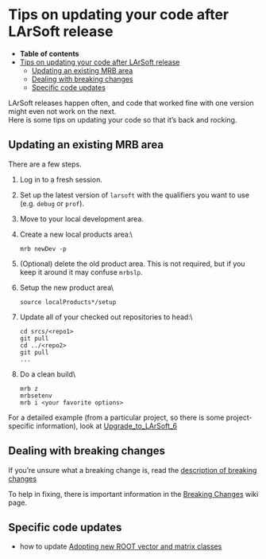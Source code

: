 Tips on updating your code after LArSoft release
======================================================================================================

-   **Table of contents**
-   [Tips on updating your code after LArSoft release](#Tips-on-updating-your-code-after-LArSoft-release)
    -   [Updating an existing MRB area](#Updating-an-existing-MRB-area)
    -   [Dealing with breaking changes](#Dealing-with-breaking-changes)
    -   [Specific code updates](#Specific-code-updates)

LArSoft releases happen often, and code that worked fine with one version might even not work on the next.\
Here is some tips on updating your code so that it’s back and rocking.

Updating an existing MRB area
----------------------------------------------------------------

There are a few steps.

1.  Log in to a fresh session.
2.  Set up the latest version of `larsoft` with the qualifiers you want to use (e.g. `debug` or `prof`).
3.  Move to your local development area.
4.  Create a new local products area:\

        mrb newDev -p

5.  (Optional) delete the old product area. This is not required, but if you keep it around it may confuse `mrbslp`.
6.  Setup the new product area\

        source localProducts*/setup

7.  Update all of your checked out repositories to head:\

        cd srcs/<repo1>
        git pull
        cd ../<repo2>
        git pull
        ...

8.  Do a clean build\

        mrb z
        mrbsetenv
        mrb i <your favorite options>

For a detailed example (from a particular project, so there is some project-specific information), look at [Upgrade\_to\_LArSoft\_6](/redmine/projects/sbndcode/wiki/Upgrade_to_LArSoft_6)

Dealing with breaking changes
----------------------------------------------------------------

If you’re unsure what a breaking change is, read the [description of breaking changes](Getting_new_code_into_a_LArSoft_release)

To help in fixing, there is important information in the [Breaking Changes](Breaking_Changes) wiki page.

Specific code updates
------------------------------------------------

-   how to update [Adopting new ROOT vector and matrix classes](From_ROOT_vectors_(TVector3)_to_ROOT_GenVector)

